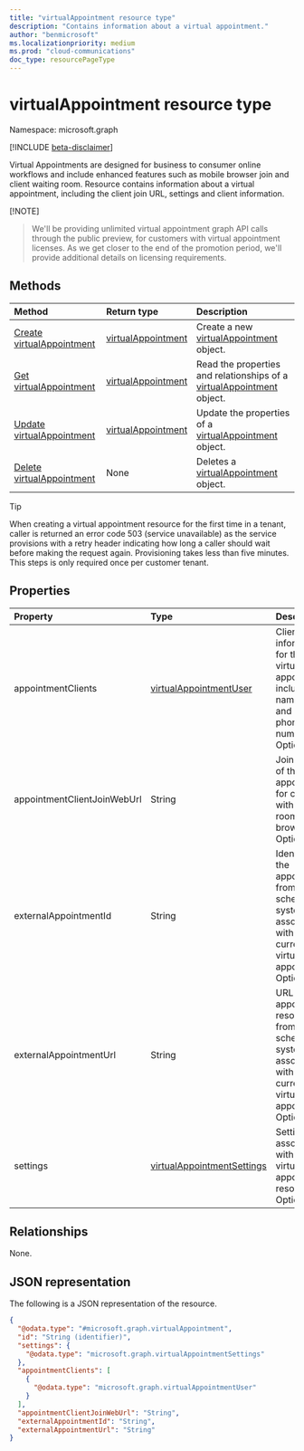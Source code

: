 ```yaml
---
title: "virtualAppointment resource type"
description: "Contains information about a virtual appointment."
author: "benmicrosoft"
ms.localizationpriority: medium
ms.prod: "cloud-communications"
doc_type: resourcePageType
---
```


# virtualAppointment resource type

Namespace: microsoft.graph

[!INCLUDE [beta-disclaimer](../../includes/beta-disclaimer.md)]

Virtual Appointments are designed for business to consumer online workflows and include enhanced features such as mobile browser join and client waiting room. Resource contains information about a virtual appointment, including the client join URL, settings and client information.

[!NOTE]
> We'll be providing unlimited virtual appointment graph API calls through the public preview, for customers with virtual appointment licenses. As we get closer to the end of the promotion period, we'll provide additional details on licensing requirements.

## Methods
|Method|Return type|Description|
|:---|:---|:---|
|[Create virtualAppointment](../api/virtualappointment-put.md)|[virtualAppointment](../resources/virtualappointment.md)|Create a new [virtualAppointment](../resources/virtualappointment.md) object.|
|[Get virtualAppointment](../api/virtualappointment-get.md)|[virtualAppointment](../resources/virtualappointment.md)|Read the properties and relationships of a [virtualAppointment](../resources/virtualappointment.md) object.|
|[Update virtualAppointment](../api/virtualappointment-update.md)|[virtualAppointment](../resources/virtualappointment.md)|Update the properties of a [virtualAppointment](../resources/virtualappointment.md) object.|
|[Delete virtualAppointment](../api/virtualappointment-delete.md)|None|Deletes a [virtualAppointment](../resources/virtualappointment.md) object.|

> [!TIP]
>
> When creating a virtual appointment resource for the first time in a tenant, caller is returned an error code 503 (service unavailable) as the service provisions with a retry header indicating how long a caller should wait before making the request again. Provisioning takes less than five minutes. This steps is only required once per customer tenant.

## Properties
|Property|Type|Description|
|:---|:---|:---|
|appointmentClients|[virtualAppointmentUser](../resources/virtualappointmentuser.md)|Client information for the virtual appointment including name, email, and SMS phone number. Optional.|
|appointmentClientJoinWebUrl|String|Join WebUrl of the virtual appointment for clients with waiting room and browser join. Optional.|
|externalAppointmentId|String|Identifier of the appointment from the scheduling system, associated with the current virtual appointment. Optional.|
|externalAppointmentUrl|String|URL of the appointment resource from the scheduling system, associated with the current virtual appointment. Optional.|
|settings|[virtualAppointmentSettings](../resources/virtualappointmentsettings.md)|Settings associated with the virtual appointment resource. Optional.|

## Relationships
None.

## JSON representation
The following is a JSON representation of the resource.
<!-- {
  "blockType": "resource",
  "keyProperty": "id",
  "@odata.type": "microsoft.graph.virtualAppointment",
  "openType": false
}
-->
``` json
{
  "@odata.type": "#microsoft.graph.virtualAppointment",
  "id": "String (identifier)",
  "settings": {
    "@odata.type": "microsoft.graph.virtualAppointmentSettings"
  },
  "appointmentClients": [
    {
      "@odata.type": "microsoft.graph.virtualAppointmentUser"
    }
  ],
  "appointmentClientJoinWebUrl": "String",
  "externalAppointmentId": "String",
  "externalAppointmentUrl": "String"
}
```

